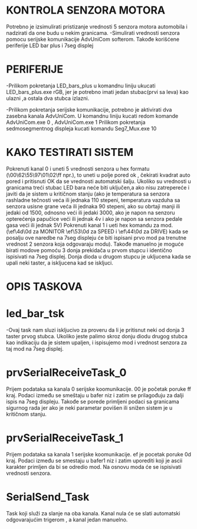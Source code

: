 # KONTROLA SENZORA MOTORA
Potrebno je izsimulirati pristizanje vrednosti 5 senzora motora automobila i nadzirati da one budu u nekim granicama.
-Simulirati vrednosti senzora pomocu serijske komunikacije AdvUniCom softerom. Takođe korišćene periferije LED bar plus i 7seg displej

# PERIFERIJE
-Prilikom pokretanja LED_bars_plus u komandnu liniju ukucati LED_bars_plus.exe rGB, jer je potrebno imati jedan stubac(prvi sa leva) kao ulazni ,a ostala dva stubca izlazni.

-Prilikom pokretanja serijske komunikacije, potrebno je aktivirati dva zasebna kanala AdvUniCom. U komandnu liniju kucati redom komande AdvUniCom.exe 0 , AdvUniCom.exe 1
Prilikom pokretanja sedmosegmentnog displeja kucati komandu Seg7_Mux.exe 10

# KAKO TESTIRATI SISTEM
Pokrenuti kanal 0 i uneti 5 vrednosti senzora u hex formatu (\00\62\55\97\01\02\ff npr.), to uneti u polje pored ok , čekirati kvadrat
auto pored i pritisnuti OK da se vrednosti automatski šalju. Ukoliko su vrednosti u granicama treći stubac LED bara neće biti uključen,a
ako nisu zatrepereće i javiti da je sistem u kritičnom stanju (ako je temperatura sa senzora rashladne tečnosti veća ili jednaka 110 stepeni, temperatura vazduha sa senzora usisne grane veća ili jednaka 90 stepeni, ako su obrtaji manji ili jedaki od 1500, odnosno veći ili jedaki 3000, ako je napon na senzoru opterećenja papučice veći ili jednak 4v i ako je napon sa senzora pedale gasa veći ili jednak 5V)
Pokrenuti kanal 1 i ueti hex komandu za mod. (\ef\4d\0d za MONITOR \ef\53\0d za SPEED i \ef\44\0d za DRIVE) kada se posalju ove naredbe na 7seg displeju će biti ispisani prvo mod pa trenutne vrednost 2 senzora koja odgovaraju modu).
Takođe manuelno je moguće birati modove pomoću 3 donja prekidača u prvom stupcu i identično ispisivati na 7seg displej. Donja dioda u drugom stupcu je ukljucena kada se upali neki taster, a iskljucena kad se iskljuci.


# OPIS TASKOVA 


# led_bar_tsk
-Ovaj task nam sluzi iskljucivo za proveru da li je pritisnut neki od donja 3 taster prvog stubca. Ukoliko jeste palimo skroz donju diodu drugog stubca kao indikaciju da je sistem upaljen, i ispisujemo mod i vrednost senzora za taj mod na 7seg displej.

# prvSerialReceiveTask_0
Prijem podataka sa kanala 0 serijske koomunikacije. 00 je početak poruke ff kraj. Podaci između se smeštaju u bafer niz i zatim se prilagođuju za dalji ispis na 7seg displeju. Takođe se porede primljeni podaci sa granicama sigurnog rada jer ako je neki parametar povišen ili snižen sistem je u kritičnom stanju.

# prvSerialReceiveTask_1
Prijem podataka sa kanala 1 serijske koomunikacije. ef je pocetak poruke 0d kraj. Podaci između se smestaju u bafer1 niz i zatim uporediti koji je ascii karakter primljen da bi se odredio mod. Na osnovu moda će se ispisivati vrednosti senzora.

# SerialSend_Task

Task koji služi za slanje na oba kanala. Kanal nula će se slati automatski odgovarajućim trigerom , a kanal jedan manuelno.

